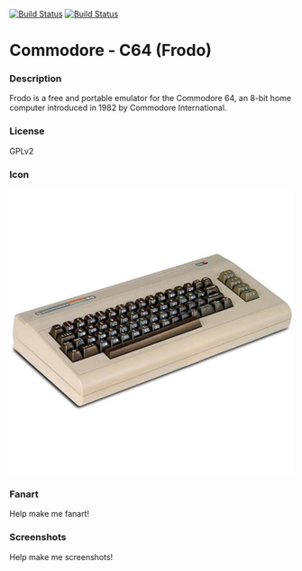 [![Build Status](https://travis-ci.org/kodi-game/game.libretro.frodo.svg?branch=master)](https://travis-ci.org/kodi-game/game.libretro.frodo)
[![Build Status](https://ci.appveyor.com/api/projects/status/github/kodi-game/game.libretro.frodo?svg=true)](https://ci.appveyor.com/project/kodi-game/game-libretro-frodo)

# Commodore - C64 (Frodo)

### Description

Frodo is a free and portable emulator for the Commodore 64, an 8-bit home computer introduced in 1982 by Commodore International.

### License

GPLv2

### Icon

![Icon](game.libretro.frodo/resources/icon.png)

### Fanart

Help make me fanart!

### Screenshots

Help make me screenshots!
